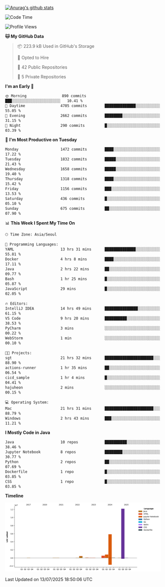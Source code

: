 [![Anurag's github stats](https://github-readme-stats.vercel.app/api?username=hajubal)](https://github.com/anuraghazra/github-readme-stats)

<!--START_SECTION:waka-->
![Code Time](http://img.shields.io/badge/Code%20Time-598%20hrs%2016%20mins-blue)

![Profile Views](http://img.shields.io/badge/Profile%20Views-0-blue)

**🐱 My GitHub Data** 

> 📦 223.9 kB Used in GitHub's Storage 
 > 
> 💼 Opted to Hire
 > 
> 📜 42 Public Repositories 
 > 
> 🔑 5 Private Repositories 
 > 
**I'm an Early 🐤** 

```text
🌞 Morning                890 commits         ███░░░░░░░░░░░░░░░░░░░░░░   10.41 % 
🌆 Daytime                4705 commits        ██████████████░░░░░░░░░░░   55.05 % 
🌃 Evening                2662 commits        ████████░░░░░░░░░░░░░░░░░   31.15 % 
🌙 Night                  290 commits         █░░░░░░░░░░░░░░░░░░░░░░░░   03.39 % 
```
📅 **I'm Most Productive on Tuesday** 

```text
Monday                   1472 commits        ████░░░░░░░░░░░░░░░░░░░░░   17.22 % 
Tuesday                  1832 commits        █████░░░░░░░░░░░░░░░░░░░░   21.43 % 
Wednesday                1658 commits        █████░░░░░░░░░░░░░░░░░░░░   19.40 % 
Thursday                 1318 commits        ████░░░░░░░░░░░░░░░░░░░░░   15.42 % 
Friday                   1156 commits        ███░░░░░░░░░░░░░░░░░░░░░░   13.53 % 
Saturday                 436 commits         █░░░░░░░░░░░░░░░░░░░░░░░░   05.10 % 
Sunday                   675 commits         ██░░░░░░░░░░░░░░░░░░░░░░░   07.90 % 
```


📊 **This Week I Spent My Time On** 

```text
🕑︎ Time Zone: Asia/Seoul

💬 Programming Languages: 
YAML                     13 hrs 31 mins      ██████████████░░░░░░░░░░░   55.81 % 
Docker                   4 hrs 8 mins        ████░░░░░░░░░░░░░░░░░░░░░   17.11 % 
Java                     2 hrs 22 mins       ██░░░░░░░░░░░░░░░░░░░░░░░   09.77 % 
Bash                     1 hr 25 mins        █░░░░░░░░░░░░░░░░░░░░░░░░   05.87 % 
JavaScript               29 mins             █░░░░░░░░░░░░░░░░░░░░░░░░   02.05 % 

🔥 Editors: 
IntelliJ IDEA            14 hrs 49 mins      ███████████████░░░░░░░░░░   61.15 % 
VS Code                  9 hrs 20 mins       ██████████░░░░░░░░░░░░░░░   38.53 % 
PyCharm                  3 mins              ░░░░░░░░░░░░░░░░░░░░░░░░░   00.22 % 
WebStorm                 1 min               ░░░░░░░░░░░░░░░░░░░░░░░░░   00.10 % 

🐱‍💻 Projects: 
sgt                      21 hrs 32 mins      ██████████████████████░░░   88.90 % 
actions-runner           1 hr 35 mins        ██░░░░░░░░░░░░░░░░░░░░░░░   06.54 % 
cicd_sample              1 hr 4 mins         █░░░░░░░░░░░░░░░░░░░░░░░░   04.41 % 
hajuheon                 2 mins              ░░░░░░░░░░░░░░░░░░░░░░░░░   00.15 % 

💻 Operating System: 
Mac                      21 hrs 31 mins      ██████████████████████░░░   88.79 % 
Windows                  2 hrs 43 mins       ███░░░░░░░░░░░░░░░░░░░░░░   11.21 % 
```

**I Mostly Code in Java** 

```text
Java                     10 repos            ██████████░░░░░░░░░░░░░░░   38.46 % 
Jupyter Notebook         8 repos             ████████░░░░░░░░░░░░░░░░░   30.77 % 
Python                   2 repos             ██░░░░░░░░░░░░░░░░░░░░░░░   07.69 % 
Dockerfile               1 repo              █░░░░░░░░░░░░░░░░░░░░░░░░   03.85 % 
CSS                      1 repo              █░░░░░░░░░░░░░░░░░░░░░░░░   03.85 % 
```



**Timeline**

![Lines of Code chart](https://raw.githubusercontent.com/hajubal/hajubal/main/assets/bar_graph.png)


 Last Updated on 13/07/2025 18:50:06 UTC
<!--END_SECTION:waka-->